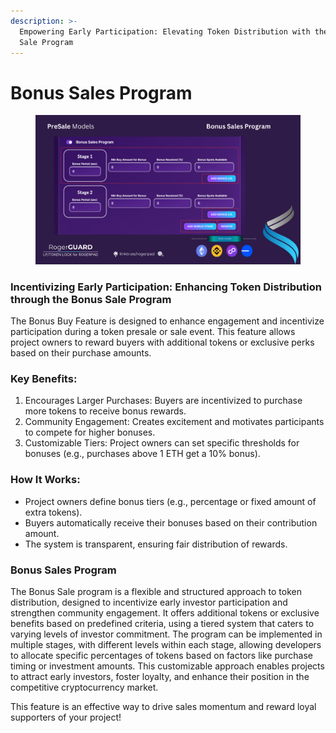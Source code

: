 ```yaml
---
description: >-
  Empowering Early Participation: Elevating Token Distribution with the Bonus
  Sale Program
---
```


# Bonus Sales Program

<figure><img src="../../.gitbook/assets/BONUS SALESPROGRAM.png" alt=""><figcaption></figcaption></figure>

### Incentivizing Early Participation: Enhancing Token Distribution through the Bonus Sale Program

The Bonus Buy Feature is designed to enhance engagement and incentivize participation during a token presale or sale event. This feature allows project owners to reward buyers with additional tokens or exclusive perks based on their purchase amounts.

### Key Benefits:

1. Encourages Larger Purchases: Buyers are incentivized to purchase more tokens to receive bonus rewards.
2. Community Engagement: Creates excitement and motivates participants to compete for higher bonuses.
3. Customizable Tiers: Project owners can set specific thresholds for bonuses (e.g., purchases above 1 ETH get a 10% bonus).

### How It Works:

* Project owners define bonus tiers (e.g., percentage or fixed amount of extra tokens).
* Buyers automatically receive their bonuses based on their contribution amount.
* The system is transparent, ensuring fair distribution of rewards.

### Bonus Sales Program

The Bonus Sale program is a flexible and structured approach to token distribution, designed to incentivize early investor participation and strengthen community engagement. It offers additional tokens or exclusive benefits based on predefined criteria, using a tiered system that caters to varying levels of investor commitment. The program can be implemented in multiple stages, with different levels within each stage, allowing developers to allocate specific percentages of tokens based on factors like purchase timing or investment amounts. This customizable approach enables projects to attract early investors, foster loyalty, and enhance their position in the competitive cryptocurrency market.

&#x20;This feature is an effective way to drive sales momentum and reward loyal supporters of your project!
